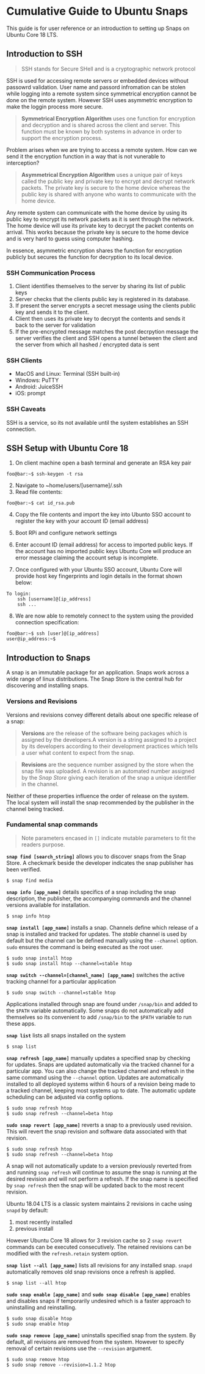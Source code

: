 # Cumulative Guide to Ubuntu Snaps

This guide is for user reference or an introduction to setting up Snaps on Ubuntu Core 18 LTS.

## Introduction to SSH

> SSH stands for Secure SHell and is a cryptographic network protocol

SSH is used for accessing remote servers or embedded devices without passowrd validation. User name and passord infromation can be stolen while logging into a remote system since symmetrical encryption cannot be done on the remote system. However SSH uses asymmetric encryption to make the loggin process more secure.

> **Symmetrical Encryption Algorithm** uses one function for encryption and decryption and is shared across the client and server. This function must be known by both systems in advance in order to support the encryption process. 

Problem arises when we are trying to access a remote system. How can we send it the encryption function in a way that is not vunerable to interception?

> **Asymmetrical Encryption Algorithm** uses a unique pair of keys called the public key and private key to encrypt and decrypt network packets. The private key is secure to the home device whereas the public key is shared with anyone who wants to communicate with the home device.

Any remote system can communicate with the home device by using its public key to encrypt its network packets as it is sent through the network. The home device will use its private key to decrypt the packet contents on arrival. This works because the private key is secure to the home device and is very hard to guess using computer hashing.

In essence, asymmetric encryption shares the function for encryption publicly but secures the function for decryption to its local device.

### SSH Communication Process
1. Client identifies themselves to the server by sharing its list of public keys
2. Server checks that the clients public key is registered in its database.
3. If present the server encrypts a secret message using the clients public key and sends it to the client.
4. Client then uses its private key to decrypt the contents and sends it back to the server for validation
5. If the pre-encrypted message matches the post decrpytion message the server verifies the client and SSH opens a tunnel between the client and the server from which all hashed / encrypted data is sent


### SSH Clients
- MacOS and Linux: Terminal (SSH built-in)
- Windows: PuTTY
- Android: JuiceSSH
- iOS: prompt

### SSH Caveats
SSH is a service, so its not available until the system establishes an SSH connection. 

## SSH Setup with Ubuntu Core 18

1. On client machine open a bash terminal and generate an RSA key pair
```console
foo@bar:~$ ssh-keygen -t rsa
```

2. Navigate to ~home/users/[username]/.ssh
3. Read file contents:
```console
foo@bar:~$ cat id_rsa.pub
```
4. Copy the file contents and import the key into Ubunto SSO account to register the key with your account ID (email address)

5. Boot RPi and configure network settings
6. Enter account ID (email address) for access to imported public keys. If the account has no imported public keys Ubuntu Core will produce an error message claiming the account setup is incomplete.
7. Once configured with your Ubuntu SSO account, Ubuntu Core will provide host key fingerprints and login details in the format shown below:
```console
To login:
    ssh [username]@[ip_address]
    ssh ...
```
8. We are now able to remotely connect to the system using the provided connection specification:
```console
foo@bar:~$ ssh [user]@[ip_address]
user@ip_address:~$
```
## Introduction to Snaps

A snap is an immutable package for an application. Snaps work across a wide range of linux distributions. The Snap Store is the central hub for discovering and installing snaps.

### Versions and Revisions
Versions and revisions convey different details about one specific release of a snap:
> **Versions** are the release of the software being packages which is assigned by the developers.A version is a string assigned to a project by its developers according to their development practices which tells a user what content to expect from the snap.

> **Revisions** are the sequence number assigned by the store when the snap file was uploaded. A revision is an automated number assigned by the *Snap Store* giving each iteration of the snap a unique identifier in the channel.

Neither of these properties influence the order of release on the system. The local system will install the snap recommended by the publisher in the channel being tracked.


### Fundamental snap commands

> Note parameters encased in `[]` indicate mutable parameters to fit the readers purpose.

**`snap find [search_string]`** allows you to discover snaps from the Snap Store. A checkmark beside the developer indicates the snap publisher has been verified.
```console
$ snap find media
```

**`snap info [app_name]`** details specifics of a snap including the snap description, the publisher, the accompanying commands and the channel versions available for installation.
```console
$ snap info htop
```

**`snap install [app_name]`** installs a snap. Channels define which release of a snap is installed and tracked for updates. The *stable* channel is used by default but the channel can be defined manually using the `--channel` option. `sudo` ensures the command is being executed as the root user.
```console
$ sudo snap install htop
$ sudo snap install htop --channel=stable htop
```

**`snap switch --channel=[channel_name] [app_name]`** switches the active tracking channel for a particular application
```console
$ sudo snap switch --channel=stable htop
```

Applications installed through snap are found under `/snap/bin` and added to the `$PATH` variable automatically. Some snaps do not automatically add themselves so its convenient to add `/snap/bin` to the `$PATH` variable to run these apps.

**`snap list`** lists all snaps installed on the system
```console
$ snap list
```

**`snap refresh [app_name]`** manually updates a specified snap by checking for updates. Snaps are updated automatically via the tracked channel for a particular app. You can also change the tracked channel and refresh in the same command using the `--channel` option. Updates are automatically installed to all deployed systems within 6 hours of a revision being made to a tracked channel, keeping most systems up to date. The automatic update scheduling can be adjusted via config options.
```console
$ sudo snap refresh htop
$ sudo snap refresh --channel=beta htop
```

**`sudo snap revert [app_name]`** reverts a snap to a previously used revision. This will revert the snap revision and software data associated with that revision. 
```console
$ sudo snap refresh htop
$ sudo snap refresh --channel=beta htop
```
A snap will not automatically update to a version previously reverted from and running `snap refresh` will continue to assume the snap is running at the desired revision and will not perform a refresh. If the snap name is specified by `snap refresh` then the snap will be updated back to the most recent revision.

Ubuntu 18.04 LTS is a classic system maintains 2 revisions in cache using `snapd` by default:
1. most recently installed
2. previous install

However Ubuntu Core 18 allows for 3 revision cache so 2 `snap revert` commands can be executed consecutively. The retained revisions can be modified with the `refresh.retain` system option.

**`snap list --all [app_name]`** lists all revisions for any installed snap. `snapd` automatically removes old snap revisions once a refresh is applied.
```console
$ snap list --all htop
```

**`sudo snap enable [app_name]`** and **`sudo snap disable [app_name]`** enables and disables snaps if temporarily undesired which is a faster approach to uninstalling and reinstalling.
```console
$ sudo snap disable htop
$ sudo snap enable htop
```

**`sudo snap remove [app_name]`** uninstalls specified snap from the system. By default, all revisions are removed from the system. However to specify removal of certain revisions use the `--revision` argument.
```console
$ sudo snap remove htop
$ sudo snap remove --revision=1.1.2 htop
```